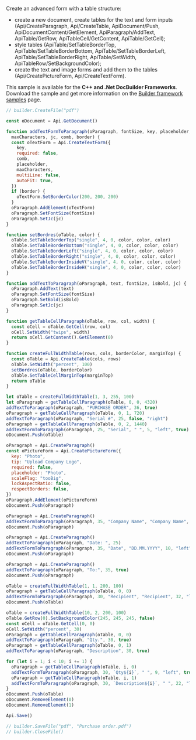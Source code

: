 Create an advanced form with a table structure:

* create a new document, create tables for the text and form inputs (Api/CreateParagraph, Api/CreateTable, ApiDocument/Push, ApiDocumentContent/GetElement, ApiParagraph/AddText, ApiTable/GetRow, ApiTableCell/GetContent, ApiTable/GetCell);
* style tables (ApiTable/SetTableBorderTop, ApiTable/SetTableBorderBottom, ApiTable/SetTableBorderLeft, ApiTable/SetTableBorderRight, ApiTable/SetWidth, ApiTableRow/SetBackgroundColor);
* create the text and image forms and add them to the tables (Api/CreatePictureForm, Api/CreateTextForm).

This sample is available for the **C++ and .Net DocBuilder Frameworks**.
Download the sample and get more information on the [Builder framework samples](../../../../Document%20Builder/Builder%20Framework/Builder%20framework%20samples/index.md) page.

```js document-builder={"documentType": "pdf", "editorConfig": {"customization": {"zoom": 60}}}
// builder.CreateFile("pdf")

const oDocument = Api.GetDocument()

function addTextFormToParagraph(oParagraph, fontSize, key, placeholder,
  maxCharacters, jc, comb, border) {
  const oTextForm = Api.CreateTextForm({
    key,
    required: false,
    comb,
    placeholder,
    maxCharacters,
    multiLine: false,
    autoFit: true,
  })
  if (border) {
    oTextForm.SetBorderColor(200, 200, 200)
  }
  oParagraph.AddElement(oTextForm)
  oParagraph.SetFontSize(fontSize)
  oParagraph.SetJc(jc)
}

function setBordres(oTable, color) {
  oTable.SetTableBorderTop("single", 4, 0, color, color, color)
  oTable.SetTableBorderBottom("single", 4, 0, color, color, color)
  oTable.SetTableBorderLeft("single", 4, 0, color, color, color)
  oTable.SetTableBorderRight("single", 4, 0, color, color, color)
  oTable.SetTableBorderInsideV("single", 4, 0, color, color, color)
  oTable.SetTableBorderInsideH("single", 4, 0, color, color, color)
}

function addTextToParagraph(oParagraph, text, fontSize, isBold, jc) {
  oParagraph.AddText(text)
  oParagraph.SetFontSize(fontSize)
  oParagraph.SetBold(isBold)
  oParagraph.SetJc(jc)
}

function getTableCellParagraph(oTable, row, col, width) {
  const oCell = oTable.GetCell(row, col)
  oCell.SetWidth("twips", width)
  return oCell.GetContent().GetElement(0)
}

function createFullWidthTable(rows, cols, borderColor, marginTop) {
  const oTable = Api.CreateTable(cols, rows)
  oTable.SetWidth("percent", 100)
  setBordres(oTable, borderColor)
  oTable.SetTableCellMarginTop(marginTop)
  return oTable
}

let oTable = createFullWidthTable(1, 3, 255, 100)
let oParagraph = getTableCellParagraph(oTable, 0, 0, 4320)
addTextToParagraph(oParagraph, "PURCHASE ORDER", 36, true)
oParagraph = getTableCellParagraph(oTable, 0, 1, 720)
addTextToParagraph(oParagraph, "Serial #", 25, false, "right")
oParagraph = getTableCellParagraph(oTable, 0, 2, 1440)
addTextFormToParagraph(oParagraph, 25, "Serial", " ", 5, "left", true)
oDocument.Push(oTable)

oParagraph = Api.CreateParagraph()
const oPictureForm = Api.CreatePictureForm({
  key: "Photo",
  tip: "Upload Company Logo",
  required: false,
  placeholder: "Photo",
  scaleFlag: "tooBig",
  lockAspectRatio: false,
  respectBorders: false,
})
oParagraph.AddElement(oPictureForm)
oDocument.Push(oParagraph)

oParagraph = Api.CreateParagraph()
addTextFormToParagraph(oParagraph, 35, "Company Name", "Company Name", 50, "left")
oDocument.Push(oParagraph)

oParagraph = Api.CreateParagraph()
addTextToParagraph(oParagraph, "Date: ", 25)
addTextFormToParagraph(oParagraph, 35, "Date", "DD.MM.YYYY", 10, "left", true, true)
oDocument.Push(oParagraph)

oParagraph = Api.CreateParagraph()
addTextToParagraph(oParagraph, "To:", 35, true)
oDocument.Push(oParagraph)

oTable = createFullWidthTable(1, 1, 200, 100)
oParagraph = getTableCellParagraph(oTable, 0, 0)
addTextFormToParagraph(oParagraph, 30, "Recipient", "Recipient", 32, "left", true)
oDocument.Push(oTable)

oTable = createFullWidthTable(10, 2, 200, 100)
oTable.GetRow(0).SetBackgroundColor(245, 245, 245, false)
const oCell = oTable.GetCell(0, 0)
oCell.SetWidth("percent", 30)
oParagraph = getTableCellParagraph(oTable, 0, 0)
addTextToParagraph(oParagraph, "Qty.", 30, true)
oParagraph = getTableCellParagraph(oTable, 0, 1)
addTextToParagraph(oParagraph, "Description", 30, true)

for (let i = 1; i < 10; i += 1) {
  oParagraph = getTableCellParagraph(oTable, i, 0)
  addTextFormToParagraph(oParagraph, 30, `Qty${i}`, " ", 9, "left", true)
  oParagraph = getTableCellParagraph(oTable, i, 1)
  addTextFormToParagraph(oParagraph, 30, `Description${i}`, " ", 22, "left", true)
}
oDocument.Push(oTable)
oDocument.RemoveElement(0)
oDocument.RemoveElement(1)

Api.Save()

// builder.SaveFile("pdf", "Purchase order.pdf")
// builder.CloseFile()
```
